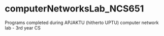 # computerNetworksLab_NCS651
Programs completed during APJAKTU (hitherto UPTU) computer network lab - 3rd year CS
